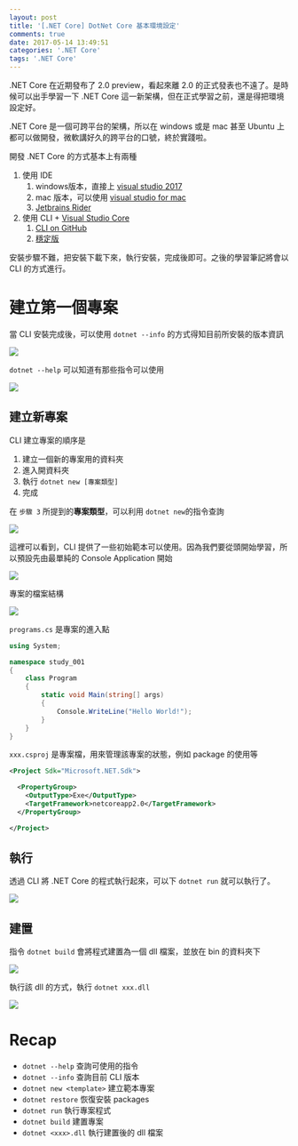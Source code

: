 ```yaml
---
layout: post
title: '[.NET Core] DotNet Core 基本環境設定'
comments: true
date: 2017-05-14 13:49:51
categories: '.NET Core'
tags: '.NET Core'
---
```


.NET Core 在近期發布了 2.0 preview，看起來離 2.0 的正式發表也不遠了。是時候可以出手學習一下 .NET Core 這一新架構，但在正式學習之前，還是得把環境設定好。

<!-- more -->

.NET Core 是一個可跨平台的架構，所以在 windows 或是 mac 甚至  Ubuntu 上都可以做開發，微軟講好久的跨平台的口號，終於實踐啦。

開發 .NET Core 的方式基本上有兩種

1. 使用 IDE 
   1. windows版本，直接上 [visual studio 2017](https://www.visualstudio.com/zh-hant/vs/whatsnew/)
   2. mac 版本，可以使用 [visual studio for mac](https://www.visualstudio.com/zh-hant/vs/visual-studio-mac/?rr=https%3A%2F%2Fwww.google.com.tw%2F)
   3. [Jetbrains Rider](https://www.jetbrains.com/rider/)
2. 使用 CLI + [Visual Studio Core](https://code.visualstudio.com/)
   1. [CLI on GitHub](https://github.com/dotnet/core/blob/master/release-notes/download-archives/2.0.0-preview1-download.md)
   2. [穩定版](https://www.microsoft.com/net/core#windowscmd)

安裝步驟不難，把安裝下載下來，執行安裝，完成後即可。之後的學習筆記將會以 CLI 的方式進行。

# 建立第一個專案

當 CLI 安裝完成後，可以使用 `dotnet --info` 的方式得知目前所安裝的版本資訊

![](https://farm5.staticflickr.com/4171/33802930844_6c63f570c6_o.png)

`dotnet --help` 可以知道有那些指令可以使用

![](https://farm5.staticflickr.com/4185/34645600185_df1bbc19af_o.png)

## 建立新專案

CLI 建立專案的順序是

1. 建立一個新的專案用的資料夾
2. 進入開資料夾
3. 執行 `dotnet new [專案類型]`
4. 完成

在 `步驟 3` 所提到的**專案類型**，可以利用 `dotnet new`的指令查詢

![](https://farm5.staticflickr.com/4162/33835675403_5c4239423f_o.png)

這裡可以看到，CLI 提供了一些初始範本可以使用。因為我們要從頭開始學習，所以預設先由最單純的 Console Application 開始

![](https://farm5.staticflickr.com/4178/34604682536_c80ea37a4d_o.png)

專案的檔案結構

![](https://farm5.staticflickr.com/4179/34260096790_fdc395ba3f_o.png)

`programs.cs` 是專案的進入點

```csharp
using System;

namespace study_001
{
    class Program
    {
        static void Main(string[] args)
        {
            Console.WriteLine("Hello World!");
        }
    }
}

```

`xxx.csproj` 是專案檔，用來管理該專案的狀態，例如 package 的使用等

```xml
<Project Sdk="Microsoft.NET.Sdk">

  <PropertyGroup>
    <OutputType>Exe</OutputType>
    <TargetFramework>netcoreapp2.0</TargetFramework>
  </PropertyGroup>

</Project>

```

## 執行

透過 CLI 將 .NET Core 的程式執行起來，可以下 `dotnet run` 就可以執行了。

![](https://farm5.staticflickr.com/4175/34483688792_7ff357d932_o.png)

## 建置

指令 `dotnet build` 會將程式建置為一個 dll 檔案，並放在 bin 的資料夾下

![](https://farm5.staticflickr.com/4180/33836146513_1b2aebd573_o.png) 

執行該 dll 的方式，執行 `dotnet xxx.dll`

![](https://farm5.staticflickr.com/4177/33803404014_d244fc65f7_o.png)



# Recap

* `dotnet --help` 查詢可使用的指令
* `dotnet --info` 查詢目前 CLI 版本
* `dotnet new <template>` 建立範本專案
* `dotnet restore` 恢復安裝 packages
* `dotnet run` 執行專案程式
* `dotnet build` 建置專案
* `dotnet <xxx>.dll` 執行建置後的 dll 檔案